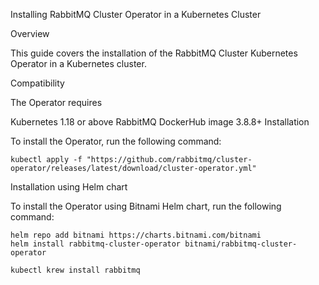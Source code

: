 
Installing RabbitMQ Cluster Operator in a Kubernetes Cluster

Overview

This guide covers the installation of the RabbitMQ Cluster Kubernetes Operator in a Kubernetes cluster.

Compatibility

The Operator requires

Kubernetes 1.18 or above
RabbitMQ DockerHub image 3.8.8+
Installation

To install the Operator, run the following command:

```
kubectl apply -f "https://github.com/rabbitmq/cluster-operator/releases/latest/download/cluster-operator.yml"
```



Installation using Helm chart

To install the Operator using Bitnami Helm chart, run the following command:
```
helm repo add bitnami https://charts.bitnami.com/bitnami
helm install rabbitmq-cluster-operator bitnami/rabbitmq-cluster-operator
```



```
kubectl krew install rabbitmq
```
